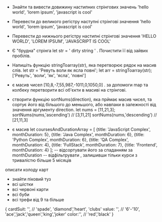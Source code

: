 - Знайти та вивести довижину настипних стрінгових значень
  'hello world', 'lorem ipsum', 'javascript is cool'
- Перевести до великого регістру наступні стрінгові значення
  'hello world', 'lorem ipsum', 'javascript is cool'
- Перевести до нижнього регістру настипні стрінгові значення
  'HELLO WORLD', 'LOREM IPSUM', 'JAVASCRIPT IS COOL'
- Є "брудна" стрінга let str = ' dirty string   ' . Почистити її від зайвих пробілів.


- Напишіть функцію stringToarray(str), яка перетворює рядок на масив слів.
  let str = 'Ревуть воли як ясла повні';
  let arr = stringToarray(str); ['Ревуть', 'воли', 'як', 'ясла', 'повні']



- є масив чисел [10,8,-7,55,987,-1011,0,1050,0] . за допомоги map та колбеку перетворити всі об'єкти в масиві на стрінгові.
- створити функцію sortNums(direction), яка прймає масив чисел, та сортує його від більшого до меньшого, або навпаки в залежності від значення аргументу direction.
  let nums = [11,21,3];
  sortNums(nums,'ascending') // [3,11,21]
  sortNums(nums,'descending') // [21,11,3]


- є масив
  let coursesAndDurationArray = [
  {title: 'JavaScript Complex', monthDuration: 5},
  {title: 'Java Complex', monthDuration: 6},
  {title: 'Python Complex', monthDuration: 6},
  {title: 'QA Complex', monthDuration: 4},
  {title: 'FullStack', monthDuration: 7},
  {title: 'Frontend', monthDuration: 4}
  ];
  -- відсортувати його за спаданням за monthDuration
  -- відфільтрувати , залишивши тільки курси з тривалістю більше 5 місяців

описати колоду карт
- знайти піковий туз
- всі шістки
- всі червоні карти
- всі буби
- всі трефи від 9 та більше


{
cardSuit: '', // 'spade', 'diamond','heart', 'clubs'
value: '', // '6'-'10', 'ace','jack','queen','king','joker'
color:'', // 'red','black'
}